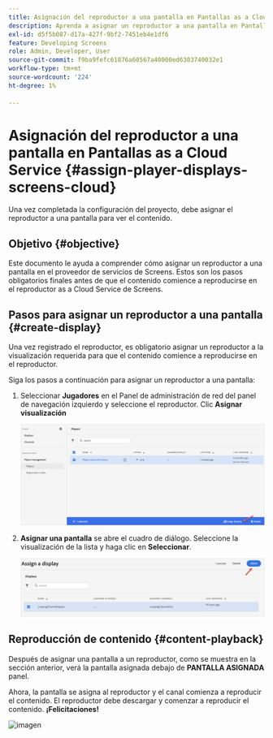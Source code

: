 ```yaml
---
title: Asignación del reproductor a una pantalla en Pantallas as a Cloud Service
description: Aprenda a asignar un reproductor a una pantalla en Pantallas as a Cloud Service.
exl-id: d5f5b087-d17a-427f-9bf2-7451eb4e1df6
feature: Developing Screens
role: Admin, Developer, User
source-git-commit: f9ba9fefc61876a60567a40000ed6303740032e1
workflow-type: tm+mt
source-wordcount: '224'
ht-degree: 1%

---
```


# Asignación del reproductor a una pantalla en Pantallas as a Cloud Service {#assign-player-displays-screens-cloud}

Una vez completada la configuración del proyecto, debe asignar el reproductor a una pantalla para ver el contenido.

## Objetivo {#objective}

Este documento le ayuda a comprender cómo asignar un reproductor a una pantalla en el proveedor de servicios de Screens. Estos son los pasos obligatorios finales antes de que el contenido comience a reproducirse en el reproductor as a Cloud Service de Screens.

## Pasos para asignar un reproductor a una pantalla {#create-display}

Una vez registrado el reproductor, es obligatorio asignar un reproductor a la visualización requerida para que el contenido comience a reproducirse en el reproductor.

Siga los pasos a continuación para asignar un reproductor a una pantalla:

1. Seleccionar **Jugadores** en el Panel de administración de red del panel de navegación izquierdo y seleccione el reproductor. Clic **Asignar visualización**

   ![imagen](/help/screens-cloud/assets/player/register-player7.png)

1. **Asignar una pantalla** se abre el cuadro de diálogo. Seleccione la visualización de la lista y haga clic en **Seleccionar**.

   ![imagen](/help/screens-cloud/assets/player/register-player8.png)

## Reproducción de contenido {#content-playback}

Después de asignar una pantalla a un reproductor, como se muestra en la sección anterior, verá la pantalla asignada debajo de **PANTALLA ASIGNADA** panel.

Ahora, la pantalla se asigna al reproductor y el canal comienza a reproducir el contenido. El reproductor debe descargar y comenzar a reproducir el contenido. **¡Felicitaciones!**

![imagen](/help/screens-cloud/assets/player/output.gif)
